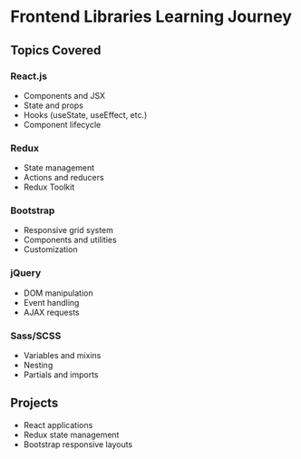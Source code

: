 # Frontend Libraries Learning Journey

## Topics Covered

### React.js

- Components and JSX
- State and props
- Hooks (useState, useEffect, etc.)
- Component lifecycle

### Redux

- State management
- Actions and reducers
- Redux Toolkit

### Bootstrap

- Responsive grid system
- Components and utilities
- Customization

### jQuery

- DOM manipulation
- Event handling
- AJAX requests

### Sass/SCSS

- Variables and mixins
- Nesting
- Partials and imports

## Projects

- React applications
- Redux state management
- Bootstrap responsive layouts
